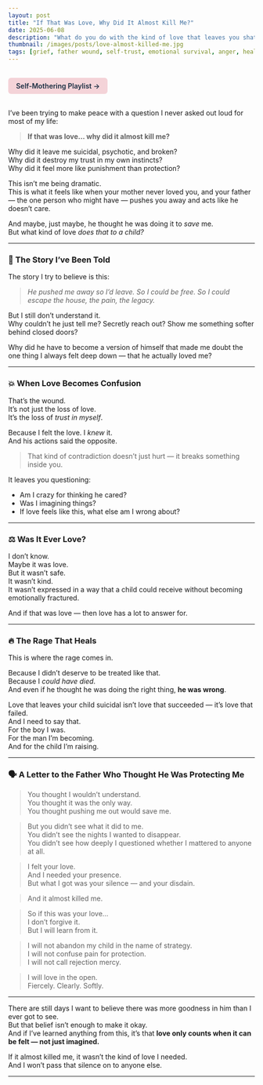 ```yaml
---
layout: post
title: "If That Was Love, Why Did It Almost Kill Me?"
date: 2025-06-08
description: "What do you do with the kind of love that leaves you shattered, confused, and doubting whether it was ever real at all?"
thumbnail: /images/posts/love-almost-killed-me.jpg
tags: [grief, father wound, self-trust, emotional survival, anger, healing]
---
```


<a href="https://music.youtube.com/playlist?list=PLuO5E1rh5RqIzePJeOjdXo62gwnYJ748_&si=NvtF0mzI9Sx2IoPu&shuffle=1" 
   target="_blank" 
   class="back-button"
   style="display:inline-block; margin: 1rem auto; background-color: #F4D3D8; color: #1A2D41; padding: 0.5rem 1rem; border-radius: 6px; font-weight: 600; text-decoration: none;">
  Self‑Mothering Playlist →
</a>

I’ve been trying to make peace with a question I never asked out loud for most of my life:

> **If that was love… why did it almost kill me?**

Why did it leave me suicidal, psychotic, and broken?  
Why did it destroy my trust in my own instincts?  
Why did it feel more like punishment than protection?

This isn’t me being dramatic.  
This is what it feels like when your mother never loved you, and your father — the one person who might have — pushes you away and acts like he doesn’t care.

And maybe, just maybe, he thought he was doing it to *save* me.  
But what kind of love *does that to a child?*

---

### 🧠 The Story I’ve Been Told

The story I try to believe is this:

> *He pushed me away so I’d leave. So I could be free. So I could escape the house, the pain, the legacy.*

But I still don’t understand it.  
Why couldn’t he just tell me? Secretly reach out? Show me something softer behind closed doors?

Why did he have to become a version of himself that made me doubt the one thing I always felt deep down — that he actually loved me?

---

### 💥 When Love Becomes Confusion

That’s the wound.  
It’s not just the loss of love.  
It’s the loss of *trust in myself*.

Because I felt the love. I *knew* it.  
And his actions said the opposite.

> That kind of contradiction doesn’t just hurt — it breaks something inside you.

It leaves you questioning:  
- Am I crazy for thinking he cared?  
- Was I imagining things?  
- If love feels like this, what else am I wrong about?

---

### ⚖️ Was It Ever Love?

I don’t know.  
Maybe it was love.  
But it wasn’t safe.  
It wasn’t kind.  
It wasn’t expressed in a way that a child could receive without becoming emotionally fractured.

And if that was love — then love has a lot to answer for.

---

### 🔥 The Rage That Heals

This is where the rage comes in.

Because I didn’t deserve to be treated like that.  
Because I *could have died*.  
And even if he thought he was doing the right thing, **he was wrong**.

Love that leaves your child suicidal isn’t love that succeeded — it’s love that failed.  
And I need to say that.  
For the boy I was.  
For the man I’m becoming.  
And for the child I’m raising.

---

### 🗣 A Letter to the Father Who Thought He Was Protecting Me

> You thought I wouldn’t understand.  
> You thought it was the only way.  
> You thought pushing me out would save me.

> But you didn’t see what it did to me.  
> You didn’t see the nights I wanted to disappear.  
> You didn’t see how deeply I questioned whether I mattered to anyone at all.

> I felt your love.  
> And I needed your presence.  
> But what I got was your silence — and your disdain.

> And it almost killed me.

> So if this was your love…  
> I don’t forgive it.  
> But I will learn from it.

> I will not abandon my child in the name of strategy.  
> I will not confuse pain for protection.  
> I will not call rejection mercy.

> I will love in the open.  
> Fiercely. Clearly. Softly.

---

There are still days I want to believe there was more goodness in him than I ever got to see.  
But that belief isn’t enough to make it okay.  
And if I’ve learned anything from this, it’s that **love only counts when it can be felt — not just imagined.**

If it almost killed me, it wasn’t the kind of love I needed.  
And I won’t pass that silence on to anyone else.


---